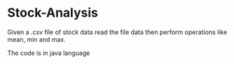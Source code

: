 # Stock-Analysis
Given a .csv file of stock data read the file data then perform operations like mean, min and max.

The code is in java language
